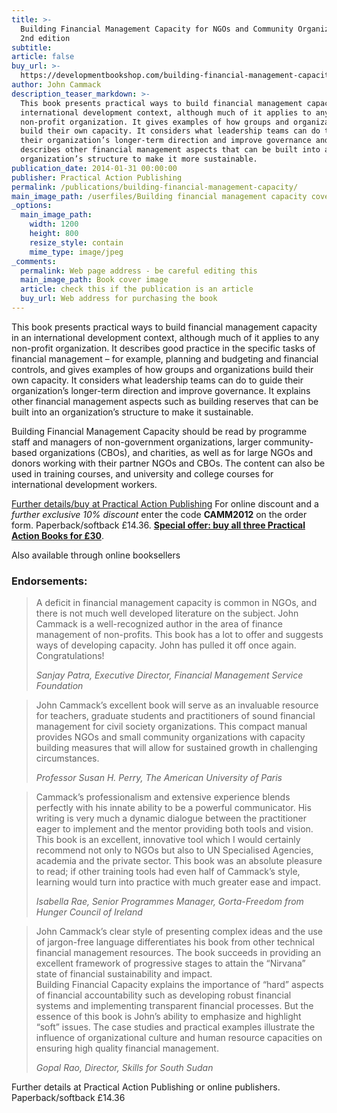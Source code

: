 ```yaml
---
title: >-
  Building Financial Management Capacity for NGOs and Community Organizations,
  2nd edition
subtitle:
article: false
buy_url: >-
  https://developmentbookshop.com/building-financial-management-capacity-for-ngos-and-community-organizations
author: John Cammack
description_teaser_markdown: >-
  This book presents practical ways to build financial management capacity in an
  international development context, although much of it applies to any
  non-profit organization. It gives examples of how groups and organizations
  build their own capacity. It considers what leadership teams can do to guide
  their organization’s longer-term direction and improve governance and it
  describes other financial management aspects that can be built into an
  organization’s structure to make it more sustainable.
publication_date: 2014-01-31 00:00:00
publisher: Practical Action Publishing
permalink: /publications/building-financial-management-capacity/
main_image_path: /userfiles/Building financial management capacity cover Jan 2014(1).jpg
_options:
  main_image_path:
    width: 1200
    height: 800
    resize_style: contain
    mime_type: image/jpeg
_comments:
  permalink: Web page address - be careful editing this
  main_image_path: Book cover image
  article: check this if the publication is an article
  buy_url: Web address for purchasing the book
---
```


This book presents practical ways to build financial management capacity in an international development context, although much of it applies to any non-profit organization. It describes good practice in the specific tasks of  financial management – for example, planning and budgeting and financial controls, and gives examples of how groups and organizations build their own capacity. It considers what leadership teams can do to guide their organization’s longer-term direction and improve governance. It explains other financial management aspects such as building reserves that can be built into an organization’s structure to make it sustainable.

Building Financial Management Capacity should be read by programme staff and managers of non-government organizations, larger community-based organizations (CBOs), and charities, as well as for large NGOs and donors working with their partner NGOs and CBOs. The content can also be used in training courses, and university and college courses for international development workers.

[Further details/buy at Practical Action Publishing](http://developmentbookshop.com/building-financial-management-capacity-for-ngos-and-community-organizations) For online discount and a *further exclusive 10% discount* enter the code **CAMM2012** on the order form. Paperback/softback £14.36.  **[Special offer: buy all three Practical Action Books for £30](http://developmentbookshop.com/cammack-special-offer)**.

Also available through online booksellers

### Endorsements:

> A deficit in financial management capacity is common in NGOs, and there is not much well developed literature on the subject. John Cammack is a well-recognized author in the area of finance management of non-profits. This book has a lot to offer and suggests ways of developing capacity. John has pulled it off once again. Congratulations!
>
>
> <cite>Sanjay Patra, Executive Director, Financial Management Service Foundation</cite>

> John Cammack’s excellent book will serve as an invaluable resource for teachers, graduate students and practitioners of sound financial management for civil society organizations. This compact manual provides NGOs and small community organizations with capacity building measures that will allow for sustained growth in challenging circumstances.
>
>
> <cite>Professor Susan H. Perry, The American University of Paris</cite>

> Cammack’s professionalism and extensive experience blends perfectly with his innate ability to be a powerful communicator. His writing is very much a dynamic dialogue between the practitioner eager to implement and the mentor providing both tools and vision.<br>This book is an excellent, innovative tool which I would certainly recommend not only to NGOs but also to UN Specialised Agencies, academia and the private sector. This book was an absolute pleasure to read; if other training tools had even half of Cammack’s style, learning would turn into practice with much greater ease and impact.
>
>
> <cite>Isabella Rae, Senior Programmes Manager, Gorta-Freedom from Hunger Council of Ireland</cite>

> John Cammack’s clear style of presenting complex ideas and the use of jargon-free language differentiates his book from other technical financial management resources. The book succeeds in providing an excellent framework of progressive stages to attain the “Nirvana” state of financial sustainability and impact.<br>Building Financial Capacity explains the importance of “hard” aspects of financial accountability such as developing robust financial systems and implementing transparent financial processes. But the essence of this book is John’s ability to emphasize and highlight “soft” issues. The case studies and practical examples illustrate the influence of organizational culture and human resource capacities on ensuring high quality financial management.
>
>
> <cite>Gopal Rao, Director, Skills for South Sudan</cite>

Further details at Practical Action Publishing or online publishers. Paperback/softback £14.36